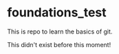 # foundations_test
This is repo to learn the basics of git.


This didn't exist before this moment!
